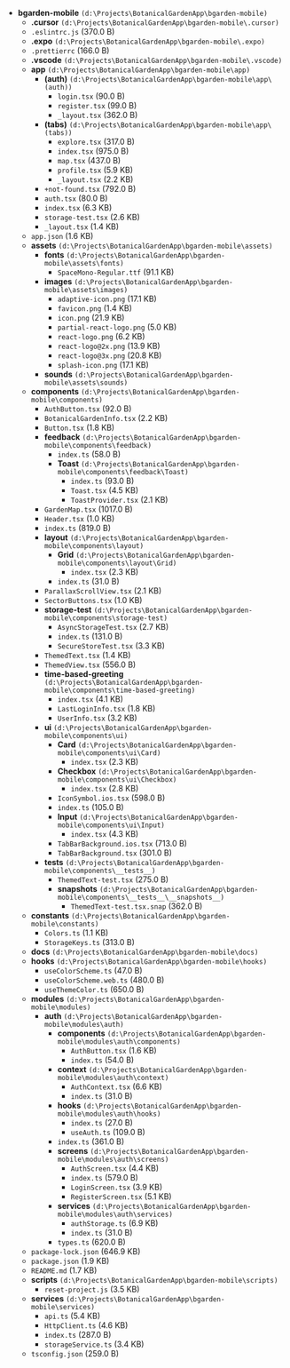- **bgarden-mobile** `(d:\Projects\BotanicalGardenApp\bgarden-mobile)`
  - **.cursor** `(d:\Projects\BotanicalGardenApp\bgarden-mobile\.cursor)`
  - `.eslintrc.js` (370.0 B)
  - **.expo** `(d:\Projects\BotanicalGardenApp\bgarden-mobile\.expo)`
  - `.prettierrc` (166.0 B)
  - **.vscode** `(d:\Projects\BotanicalGardenApp\bgarden-mobile\.vscode)`
  - **app** `(d:\Projects\BotanicalGardenApp\bgarden-mobile\app)`
    - **(auth)** `(d:\Projects\BotanicalGardenApp\bgarden-mobile\app\(auth))`
      - `login.tsx` (90.0 B)
      - `register.tsx` (99.0 B)
      - `_layout.tsx` (362.0 B)
    - **(tabs)** `(d:\Projects\BotanicalGardenApp\bgarden-mobile\app\(tabs))`
      - `explore.tsx` (317.0 B)
      - `index.tsx` (975.0 B)
      - `map.tsx` (437.0 B)
      - `profile.tsx` (5.9 KB)
      - `_layout.tsx` (2.2 KB)
    - `+not-found.tsx` (792.0 B)
    - `auth.tsx` (80.0 B)
    - `index.tsx` (6.3 KB)
    - `storage-test.tsx` (2.6 KB)
    - `_layout.tsx` (1.4 KB)
  - `app.json` (1.6 KB)
  - **assets** `(d:\Projects\BotanicalGardenApp\bgarden-mobile\assets)`
    - **fonts** `(d:\Projects\BotanicalGardenApp\bgarden-mobile\assets\fonts)`
      - `SpaceMono-Regular.ttf` (91.1 KB)
    - **images** `(d:\Projects\BotanicalGardenApp\bgarden-mobile\assets\images)`
      - `adaptive-icon.png` (17.1 KB)
      - `favicon.png` (1.4 KB)
      - `icon.png` (21.9 KB)
      - `partial-react-logo.png` (5.0 KB)
      - `react-logo.png` (6.2 KB)
      - `react-logo@2x.png` (13.9 KB)
      - `react-logo@3x.png` (20.8 KB)
      - `splash-icon.png` (17.1 KB)
    - **sounds** `(d:\Projects\BotanicalGardenApp\bgarden-mobile\assets\sounds)`
  - **components** `(d:\Projects\BotanicalGardenApp\bgarden-mobile\components)`
    - `AuthButton.tsx` (92.0 B)
    - `BotanicalGardenInfo.tsx` (2.2 KB)
    - `Button.tsx` (1.8 KB)
    - **feedback** `(d:\Projects\BotanicalGardenApp\bgarden-mobile\components\feedback)`
      - `index.ts` (58.0 B)
      - **Toast** `(d:\Projects\BotanicalGardenApp\bgarden-mobile\components\feedback\Toast)`
        - `index.ts` (93.0 B)
        - `Toast.tsx` (4.5 KB)
        - `ToastProvider.tsx` (2.1 KB)
    - `GardenMap.tsx` (1017.0 B)
    - `Header.tsx` (1.0 KB)
    - `index.ts` (819.0 B)
    - **layout** `(d:\Projects\BotanicalGardenApp\bgarden-mobile\components\layout)`
      - **Grid** `(d:\Projects\BotanicalGardenApp\bgarden-mobile\components\layout\Grid)`
        - `index.tsx` (2.3 KB)
      - `index.ts` (31.0 B)
    - `ParallaxScrollView.tsx` (2.1 KB)
    - `SectorButtons.tsx` (1.0 KB)
    - **storage-test** `(d:\Projects\BotanicalGardenApp\bgarden-mobile\components\storage-test)`
      - `AsyncStorageTest.tsx` (2.7 KB)
      - `index.ts` (131.0 B)
      - `SecureStoreTest.tsx` (3.3 KB)
    - `ThemedText.tsx` (1.4 KB)
    - `ThemedView.tsx` (556.0 B)
    - **time-based-greeting** `(d:\Projects\BotanicalGardenApp\bgarden-mobile\components\time-based-greeting)`
      - `index.tsx` (4.1 KB)
      - `LastLoginInfo.tsx` (1.8 KB)
      - `UserInfo.tsx` (3.2 KB)
    - **ui** `(d:\Projects\BotanicalGardenApp\bgarden-mobile\components\ui)`
      - **Card** `(d:\Projects\BotanicalGardenApp\bgarden-mobile\components\ui\Card)`
        - `index.tsx` (2.3 KB)
      - **Checkbox** `(d:\Projects\BotanicalGardenApp\bgarden-mobile\components\ui\Checkbox)`
        - `index.tsx` (2.8 KB)
      - `IconSymbol.ios.tsx` (598.0 B)
      - `index.ts` (105.0 B)
      - **Input** `(d:\Projects\BotanicalGardenApp\bgarden-mobile\components\ui\Input)`
        - `index.tsx` (4.3 KB)
      - `TabBarBackground.ios.tsx` (713.0 B)
      - `TabBarBackground.tsx` (301.0 B)
    - **__tests__** `(d:\Projects\BotanicalGardenApp\bgarden-mobile\components\__tests__)`
      - `ThemedText-test.tsx` (275.0 B)
      - **__snapshots__** `(d:\Projects\BotanicalGardenApp\bgarden-mobile\components\__tests__\__snapshots__)`
        - `ThemedText-test.tsx.snap` (362.0 B)
  - **constants** `(d:\Projects\BotanicalGardenApp\bgarden-mobile\constants)`
    - `Colors.ts` (1.1 KB)
    - `StorageKeys.ts` (313.0 B)
  - **docs** `(d:\Projects\BotanicalGardenApp\bgarden-mobile\docs)`
  - **hooks** `(d:\Projects\BotanicalGardenApp\bgarden-mobile\hooks)`
    - `useColorScheme.ts` (47.0 B)
    - `useColorScheme.web.ts` (480.0 B)
    - `useThemeColor.ts` (650.0 B)
  - **modules** `(d:\Projects\BotanicalGardenApp\bgarden-mobile\modules)`
    - **auth** `(d:\Projects\BotanicalGardenApp\bgarden-mobile\modules\auth)`
      - **components** `(d:\Projects\BotanicalGardenApp\bgarden-mobile\modules\auth\components)`
        - `AuthButton.tsx` (1.6 KB)
        - `index.ts` (54.0 B)
      - **context** `(d:\Projects\BotanicalGardenApp\bgarden-mobile\modules\auth\context)`
        - `AuthContext.tsx` (6.6 KB)
        - `index.ts` (31.0 B)
      - **hooks** `(d:\Projects\BotanicalGardenApp\bgarden-mobile\modules\auth\hooks)`
        - `index.ts` (27.0 B)
        - `useAuth.ts` (109.0 B)
      - `index.ts` (361.0 B)
      - **screens** `(d:\Projects\BotanicalGardenApp\bgarden-mobile\modules\auth\screens)`
        - `AuthScreen.tsx` (4.4 KB)
        - `index.ts` (579.0 B)
        - `LoginScreen.tsx` (3.9 KB)
        - `RegisterScreen.tsx` (5.1 KB)
      - **services** `(d:\Projects\BotanicalGardenApp\bgarden-mobile\modules\auth\services)`
        - `authStorage.ts` (6.9 KB)
        - `index.ts` (31.0 B)
      - `types.ts` (620.0 B)
  - `package-lock.json` (646.9 KB)
  - `package.json` (1.9 KB)
  - `README.md` (1.7 KB)
  - **scripts** `(d:\Projects\BotanicalGardenApp\bgarden-mobile\scripts)`
    - `reset-project.js` (3.5 KB)
  - **services** `(d:\Projects\BotanicalGardenApp\bgarden-mobile\services)`
    - `api.ts` (5.4 KB)
    - `HttpClient.ts` (4.6 KB)
    - `index.ts` (287.0 B)
    - `storageService.ts` (3.4 KB)
  - `tsconfig.json` (259.0 B)

